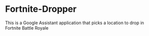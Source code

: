 # Fortnite-Dropper
This is a Google Assistant application that picks a location to drop in Fortnite Battle Royale
